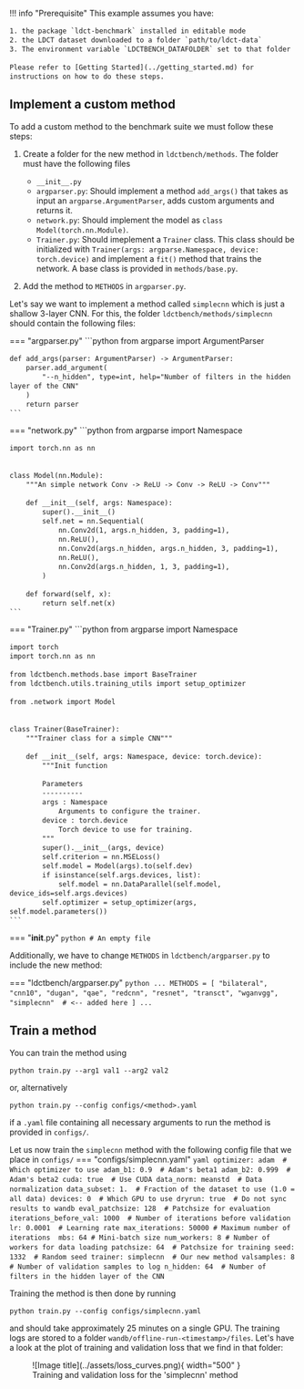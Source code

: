 !!! info "Prerequisite"
    This example assumes you have:

    1. the package `ldct-benchmark` installed in editable mode 
    2. the LDCT dataset downloaded to a folder `path/to/ldct-data`
    3. The environment variable `LDCTBENCH_DATAFOLDER` set to that folder

    Please refer to [Getting Started](../getting_started.md) for instructions on how to do these steps.

## Implement a custom method
To add a custom method to the benchmark suite we must follow these steps:

1. Create a folder for the new method in `ldctbench/methods`. The folder must have the following files
    - `__init__.py`
    - `argparser.py`: Should implement a method `add_args()` that takes as input an `argparse.ArgumentParser`, adds custom arguments and returns it.
    - `network.py`: Should implement the model as `class Model(torch.nn.Module)`.
    - `Trainer.py`: Should imeplement a `Trainer` class. This class should be initialized with `Trainer(args: argparse.Namespace, device: torch.device)` and implement a `fit()` method that trains the network. A base class is provided in `methods/base.py`.

2. Add the method to `METHODS` in `argparser.py`.

Let's say we want to implement a method called `simplecnn` which is just a shallow 3-layer CNN. For this, the folder `ldctbench/methods/simplecnn` should contain the following files:

=== "argparser.py"
    ```python
    from argparse import ArgumentParser


    def add_args(parser: ArgumentParser) -> ArgumentParser:
        parser.add_argument(
            "--n_hidden", type=int, help="Number of filters in the hidden layer of the CNN"
        )
        return parser
    ```
=== "network.py"
    ```python
    from argparse import Namespace

    import torch.nn as nn


    class Model(nn.Module):
        """An simple network Conv -> ReLU -> Conv -> ReLU -> Conv"""

        def __init__(self, args: Namespace):
            super().__init__()
            self.net = nn.Sequential(
                nn.Conv2d(1, args.n_hidden, 3, padding=1),
                nn.ReLU(),
                nn.Conv2d(args.n_hidden, args.n_hidden, 3, padding=1),
                nn.ReLU(),
                nn.Conv2d(args.n_hidden, 1, 3, padding=1),
            )

        def forward(self, x):
            return self.net(x)
    ```

=== "Trainer.py"
    ```python
    from argparse import Namespace

    import torch
    import torch.nn as nn

    from ldctbench.methods.base import BaseTrainer
    from ldctbench.utils.training_utils import setup_optimizer

    from .network import Model


    class Trainer(BaseTrainer):
        """Trainer class for a simple CNN"""

        def __init__(self, args: Namespace, device: torch.device):
            """Init function

            Parameters
            ----------
            args : Namespace
                Arguments to configure the trainer.
            device : torch.device
                Torch device to use for training.
            """
            super().__init__(args, device)
            self.criterion = nn.MSELoss()
            self.model = Model(args).to(self.dev)
            if isinstance(self.args.devices, list):
                self.model = nn.DataParallel(self.model, device_ids=self.args.devices)
            self.optimizer = setup_optimizer(args, self.model.parameters())
    ```
=== "__init__.py"
    ```python
    # An empty file
    ```

Additionally, we have to change `METHODS` in `ldctbench/argparser.py` to include the new method:

=== "ldctbench/argparser.py"
    ```python
    ...
    METHODS = [
        "bilateral",
        "cnn10",
        "dugan",
        "qae",
        "redcnn",
        "resnet",
        "transct",
        "wganvgg",
        "simplecnn"  # <-- added here
    ]
    ...
    ```

## Train a method
You can train the method using
```shell
python train.py --arg1 val1 --arg2 val2
```
or, alternatively
```shell
python train.py --config configs/<method>.yaml
```
if a `.yaml` file containing all necessary arguments to run the method is provided in `configs/`.

Let us now train the `simplecnn` method with the following config file that we place in `configs/`
=== "configs/simplecnn.yaml"
    ```yaml
    optimizer: adam  # Which optimizer to use
    adam_b1: 0.9  # Adam's beta1
    adam_b2: 0.999  # Adam's beta2
    cuda: true  # Use CUDA
    data_norm: meanstd  # Data normalization
    data_subset: 1.  # Fraction of the dataset to use (1.0 = all data)
    devices: 0  # Which GPU to use
    dryrun: true  # Do not sync results to wandb
    eval_patchsize: 128  # Patchsize for evaluation
    iterations_before_val: 1000  # Number of iterations before validation
    lr: 0.0001  # Learning rate
    max_iterations: 50000 # Maximum number of iterations 
    mbs: 64 # Mini-batch size
    num_workers: 8 # Number of workers for data loading
    patchsize: 64  # Patchsize for training
    seed: 1332  # Random seed
    trainer: simplecnn  # Our new method
    valsamples: 8  # Number of validation samples to log
    n_hidden: 64  # Number of filters in the hidden layer of the CNN
    ```

Training the method is then done by running
```shell
python train.py --config configs/simplecnn.yaml
```
and should take approximately 25 minutes on a single GPU.
The training logs are stored to a folder `wandb/offline-run-<timestamp>/files`. Let's have a look at the plot of training and validation loss that we find in that folder:

<figure markdown="span">
  ![Image title](../assets/loss_curves.png){ width="500" }
  <figcaption>Training and validation loss for the 'simplecnn' method</figcaption>
</figure>
